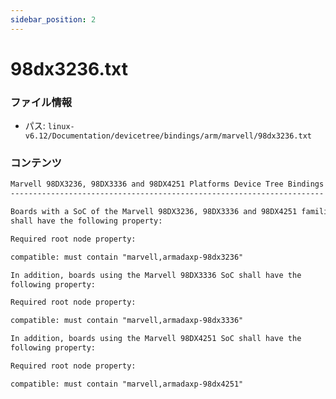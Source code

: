 ```yaml
---
sidebar_position: 2
---
```

# 98dx3236.txt

### ファイル情報

- パス: `linux-v6.12/Documentation/devicetree/bindings/arm/marvell/98dx3236.txt`

### コンテンツ

```txt
Marvell 98DX3236, 98DX3336 and 98DX4251 Platforms Device Tree Bindings
----------------------------------------------------------------------

Boards with a SoC of the Marvell 98DX3236, 98DX3336 and 98DX4251 families
shall have the following property:

Required root node property:

compatible: must contain "marvell,armadaxp-98dx3236"

In addition, boards using the Marvell 98DX3336 SoC shall have the
following property:

Required root node property:

compatible: must contain "marvell,armadaxp-98dx3336"

In addition, boards using the Marvell 98DX4251 SoC shall have the
following property:

Required root node property:

compatible: must contain "marvell,armadaxp-98dx4251"

```

